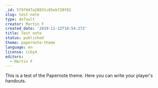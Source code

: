 ```yaml
---
_id: 5f9f047a20831c85ebf20f82
slug: test-note
type: default
creator: Martin F
created_date: '2019-11-12T18:54:27Z'
title: Test note
status: published
theme: papernote-theme
language: en
license: ccby4
editors:
  - Martin F
---
```

This is a test of the Papernote theme. Here you can write your player's handouts.
